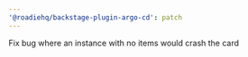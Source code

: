 ```yaml
---
'@roadiehq/backstage-plugin-argo-cd': patch
---
```


Fix bug where an instance with no items would crash the card
